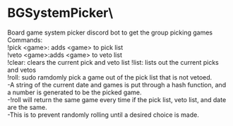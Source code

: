 # BGSystemPicker\
Board game system picker discord bot to get the group picking games\
Commands:\
!pick \<game>: adds \<game> to pick list\
!veto \<game>:adds \<game> to veto list\
!clear: clears the current pick and veto list
!list: lists out the current picks and vetos\
!roll: sudo ramdomly pick a game out of the pick list that is not vetoed.\
  -A string of the current date and games is put through a hash function, and a number is generated to be the picked game.\
  -!roll will return the same game every time if the pick list, veto list, and date are the same.\
  -This is to prevent randomly rolling until a desired choice is made.
  
